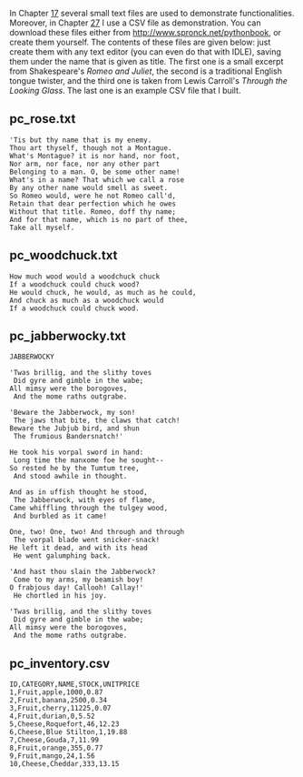 In Chapter
<a href="#ch:textfiles" data-reference-type="ref" data-reference="ch:textfiles">17</a>
several small text files are used to demonstrate functionalities.
Moreover, in Chapter
<a href="#ch:fileformats" data-reference-type="ref" data-reference="ch:fileformats">27</a>
I use a CSV file as demonstration. You can download these files either
from <http://www.spronck.net/pythonbook>, or create them yourself. The
contents of these files are given below: just create them with any text
editor (you can even do that with IDLE), saving them under the name that
is given as title. The first one is a small excerpt from Shakespeare's
*Romeo and Juliet*, the second is a traditional English tongue twister,
and the third one is taken from Lewis Carroll's *Through the Looking
Glass*. The last one is an example CSV file that I built.

## pc_rose.txt

    'Tis but thy name that is my enemy.
    Thou art thyself, though not a Montague.
    What's Montague? it is nor hand, nor foot,
    Nor arm, nor face, nor any other part
    Belonging to a man. O, be some other name!
    What's in a name? That which we call a rose
    By any other name would smell as sweet.
    So Romeo would, were he not Romeo call'd,
    Retain that dear perfection which he owes
    Without that title. Romeo, doff thy name;
    And for that name, which is no part of thee,
    Take all myself.

## pc_woodchuck.txt

    How much wood would a woodchuck chuck
    If a woodchuck could chuck wood?
    He would chuck, he would, as much as he could,
    And chuck as much as a woodchuck would
    If a woodchuck could chuck wood.

## pc_jabberwocky.txt

    JABBERWOCKY
                 
    'Twas brillig, and the slithy toves
     Did gyre and gimble in the wabe;
    All mimsy were the borogoves,
     And the mome raths outgrabe.

    'Beware the Jabberwock, my son!
     The jaws that bite, the claws that catch!
    Beware the Jubjub bird, and shun
     The frumious Bandersnatch!'

    He took his vorpal sword in hand:
     Long time the manxome foe he sought--
    So rested he by the Tumtum tree,
     And stood awhile in thought.

    And as in uffish thought he stood,
     The Jabberwock, with eyes of flame,
    Came whiffling through the tulgey wood,
     And burbled as it came!

    One, two! One, two! And through and through
     The vorpal blade went snicker-snack!
    He left it dead, and with its head
     He went galumphing back.

    'And hast thou slain the Jabberwock?
     Come to my arms, my beamish boy!
    O frabjous day! Callooh! Callay!'
     He chortled in his joy.

    'Twas brillig, and the slithy toves
     Did gyre and gimble in the wabe;
    All mimsy were the borogoves,
     And the mome raths outgrabe.

## pc_inventory.csv

    ID,CATEGORY,NAME,STOCK,UNITPRICE
    1,Fruit,apple,1000,0.87
    2,Fruit,banana,2500,0.34
    3,Fruit,cherry,11225,0.07
    4,Fruit,durian,0,5.52
    5,Cheese,Roquefort,46,12.23
    6,Cheese,Blue Stilton,1,19.88
    7,Cheese,Gouda,7,11.99
    8,Fruit,orange,355,0.77
    9,Fruit,mango,24,1.56
    10,Cheese,Cheddar,333,13.15
